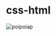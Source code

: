 
# css-html
![poipoiap](https://www.google.com/imgres?imgurl=https%3A%2F%2Festatsite.com.br%2Fwp-content%2Fuploads%2F2020%2F03%2Fpost-figura-no-jupyter-e1584213907205.png&tbnid=auPywQwT4Cl1GM&vet=12ahUKEwio5OGqh7iDAxUgM7kGHemWBhYQMygIegQIARBq..i&imgrefurl=https%3A%2F%2Festatsite.com.br%2F2020%2F03%2F14%2Finserindo-figuras-no-jupyter-notebook%2F&docid=pAkMlYK4g8So4M&w=687&h=151&q=como%20colocar%20imagem%20em%20markdown&client=opera-gx&ved=2ahUKEwio5OGqh7iDAxUgM7kGHemWBhYQMygIegQIARBq)
